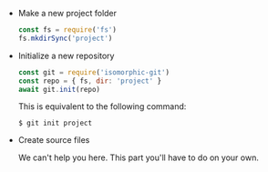 * Make a new project folder

  ```js
  const fs = require('fs')
  fs.mkdirSync('project')
  ```

* Initialize a new repository

  ```js
  const git = require('isomorphic-git')
  const repo = { fs, dir: 'project' }
  await git.init(repo)
  ```

  This is equivalent to the following command:

      $ git init project

* Create source files

  We can't help you here.
  This part you'll have to do on your own.
